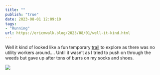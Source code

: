 ```yaml
---
title: ""
publish: "true"
date: 2023-08-01 12:09:10
tags:
- "Running"
url: https://ericmwalk.blog/2023/08/01/well-it-kind.html
---
```

Well it kind of looked like a fun temporary [trail](https://strava.com/activities/9561709477) to explore as there was no utility workers around.... Until it wasn’t as I tried to push on through the weeds but gave up after tons of burrs on my socks and shoes.

![](https://ericmwalk.blog/uploads/2023/9535734a88.jpg)